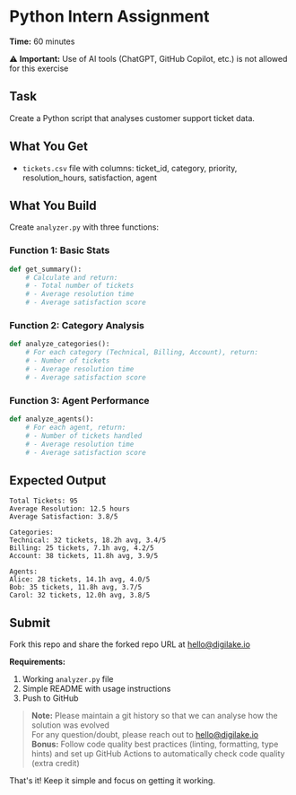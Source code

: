 # Python Intern Assignment

**Time:** 60 minutes

⚠️ **Important:** Use of AI tools (ChatGPT, GitHub Copilot, etc.) is not allowed for this exercise

## Task
Create a Python script that analyses customer support ticket data.

## What You Get
- `tickets.csv` file with columns: ticket_id, category, priority, resolution_hours, satisfaction, agent

## What You Build
Create `analyzer.py` with three functions:

### Function 1: Basic Stats
```python
def get_summary():
    # Calculate and return:
    # - Total number of tickets
    # - Average resolution time
    # - Average satisfaction score
```

### Function 2: Category Analysis  
```python
def analyze_categories():
    # For each category (Technical, Billing, Account), return:
    # - Number of tickets
    # - Average resolution time
    # - Average satisfaction score
```

### Function 3: Agent Performance
```python
def analyze_agents():
    # For each agent, return:
    # - Number of tickets handled
    # - Average resolution time
    # - Average satisfaction score
```

## Expected Output
```
Total Tickets: 95
Average Resolution: 12.5 hours
Average Satisfaction: 3.8/5

Categories:
Technical: 32 tickets, 18.2h avg, 3.4/5
Billing: 25 tickets, 7.1h avg, 4.2/5  
Account: 38 tickets, 11.8h avg, 3.9/5

Agents:
Alice: 28 tickets, 14.1h avg, 4.0/5
Bob: 35 tickets, 11.8h avg, 3.7/5
Carol: 32 tickets, 12.0h avg, 3.8/5
```

## Submit
Fork this repo and share the forked repo URL at hello@digilake.io

**Requirements:**
1. Working `analyzer.py` file
2. Simple README with usage instructions  
3. Push to GitHub

> **Note:** Please maintain a git history so that we can analyse how the solution was evolved  
> For any question/doubt, please reach out to hello@digilake.io  
> **Bonus:** Follow code quality best practices (linting, formatting, type hints) and set up GitHub Actions to automatically check code quality (extra credit)

That's it! Keep it simple and focus on getting it working.
